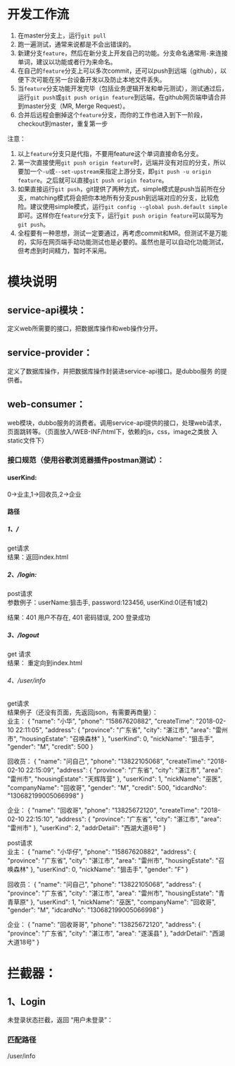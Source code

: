 # 开发工作流

1. 在master分支上，运行`git pull`
2. 跑一遍测试，通常来说都是不会出错误的。
3. 新建分支`feature`，然后在新分支上开发自己的功能。分支命名通常用`-`来连接单词，建议以功能或者行为来命名。
4. 在自己的`feature`分支上可以多次commit，还可以push到远端（github），以便下次可能在另一台设备开发以及防止本地文件丢失。
5. 当`feature`分支功能开发完毕（包括业务逻辑开发和单元测试），测试通过后，运行`git push`或`git push origin feature`到远端，在github网页端申请合并到master分支（MR, Merge Request）。
6. 合并后远程会删掉这个`feature`分支，而你的工作也进入到下一阶段，checkout到master，重复第一步

注意：

1. 以上`feature`分支只是代指，不要用feature这个单词直接命名分支。
2. 第一次直接使用`git push origin feature`时，远端并没有对应的分支，所以要加一个`-u`或`--set-upstream`来指定上游分支，即`git push -u origin feature`。之后就可以直接`git push origin feature`。
3. 如果直接运行`git push`，git提供了两种方式，simple模式是push当前所在分支，matching模式将会把你本地所有分支push到远端对应的分支，比较危险。建议使用simple模式，运行`git config --global push.default simple` 即可。这样你在`feature`分支下，运行`git push origin feature`可以简写为`git push`。
4. 全程要有一种思想，测试一定要通过，再考虑commit和MR。但测试不是万能的，实际在网页端手动功能测试也是必要的。虽然也是可以自动化功能测试，但考虑到时间精力，暂时不采用。

# 模块说明
## service-api模块：
定义web所需要的接口，把数据库操作和web操作分开。

## service-provider：
定义了数据库操作，并把数据库操作封装进service-api接口。是dubbo服务
的提供者。

## web-consumer：
web模块，dubbo服务的消费者。调用service-api提供的接口，处理web请求，
页面跳转等。（页面放入/WEB-INF/html下，依赖的js，css，image之类放
入static文件下）


### 接口规范（使用谷歌浏览器插件postman测试）：
#### userKind:
0->业主,1->回收员,2->企业

#### 路径
##### 1、/ 
get请求 <br>
结果：返回index.html <br>

##### 2、/login: <br>
post请求 <br>
参数例子：userName:狙击手,
        password:123456,
        userKind:0(还有1或2)<br>
        
结果：401 用户不存在,
     401 密码错误,
     200 登录成功<br>

##### 3、/logout
get 请求 <br>
结果： 重定向到index.html <br>

###### 4、/user/info

get请求  <br>
结果例子（还没有页面，先返回json，有需要再商量）：<br>
业主：
{
    "name": "小华",
    "phone": "15867620882",
    "createTime": "2018-02-10 22:11:05",
    "address": {
        "province": "广东省",
        "city": "湛江市",
        "area": "雷州市",
        "housingEstate": "召唤森林"
    },
    "userKind": 0,
    "nickName": "狙击手",
    "gender": "M",
    "credit": 500
} <br>

回收员：
{
    "name": "问自己",
    "phone": "13822105068",
    "createTime": "2018-02-10 22:15:09",
    "address": {
        "province": "广东省",
        "city": "湛江市",
        "area": "雷州市",
        "housingEstate": "天辉阵营"
    },
    "userKind": 1,
    "nickName": "巫医",
    "companyName": "回收哥",
    "gender": "M",
    "credit": 500,
    "idcardNo": "130682199005066998"
} <br>

企业：
{
    "name": "回收哥",
    "phone": "13825672120",
    "createTime": "2018-02-10 22:15:10",
    "address": {
        "province": "广东省",
        "city": "湛江市",
        "area": "雷州市"
    },
    "userKind": 2,
    "addrDetail": "西湖大道8号"
} <br>

post请求 <br>
业主：
{
    "name": "小华仔",
    "phone": "15867620882",
    "address": {
        "province": "广东省",
        "city": "湛江市",
        "area": "雷州市",
        "housingEstate": "召唤森林"
    },
    "userKind": 0,
    "nickName": "狙击手",
    "gender": "F"
} <br>

回收员：
{
    "name": "问自己",
    "phone": "13822105068",
    "address": {
        "province": "广东省",
        "city": "湛江市",
        "area": "雷州市",
        "housingEstate": "青青草原"
    },
    "userKind": 1,
    "nickName": "巫医",
    "companyName": "回收哥",
    "gender": "M",
    "idcardNo": "130682199005066998"
} <br>

企业：
{
    "name": "回收哥哥",
    "phone": "13825672120",
    "address": {
        "province": "广东省",
        "city": "湛江市",
        "area": "遂溪县"
    },
    "addrDetail": "西湖大道18号"
} <br>





# 拦截器：
## 1、Login
未登录状态拦截，返回 “用户未登录”：
### 匹配路径
/user/info <br>


